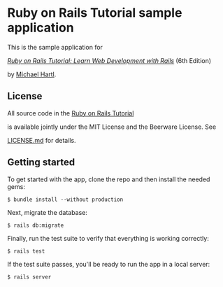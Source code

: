 # Ruby on Rails Tutorial sample application

This is the sample application for

[*Ruby on Rails Tutorial:
Learn Web Development with Rails*](https://www.railstutorial.org/)
(6th Edition)

by [Michael Hartl](https://www.michaelhartl.com/).

## License

All source code in the [Ruby on Rails Tutorial](https://www.railstutorial.org/)

is available jointly under the MIT License and the Beerware License. See

[LICENSE.md](LICENSE.md) for details.

## Getting started

To get started with the app, clone the repo and then install the needed gems:

```
$ bundle install --without production
```

Next, migrate the database:

```
$ rails db:migrate
```

Finally, run the test suite to verify that everything is working correctly:

```
$ rails test
```

If the test suite passes, you'll be ready to run the app in a local server:

```
$ rails server
```